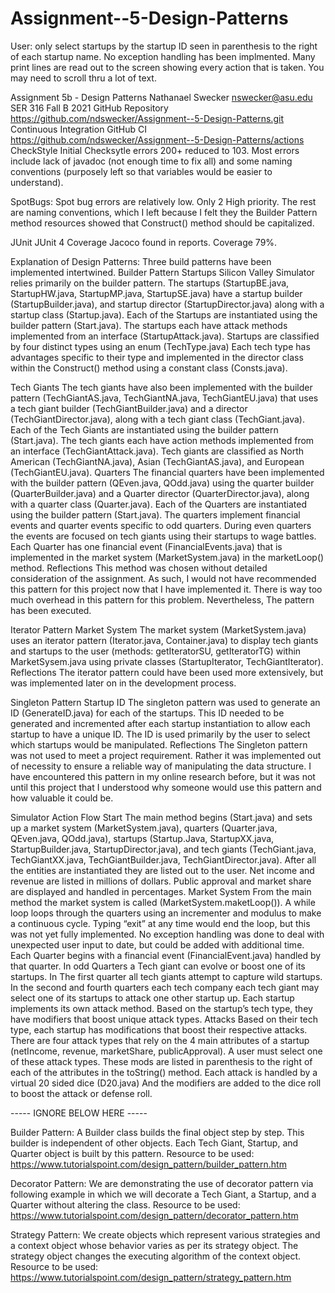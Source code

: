 # Assignment--5-Design-Patterns

User: only select startups by the startup ID seen in parenthesis to the right of each startup name.
No exception handling has been implmented.
Many print lines are read out to the screen showing every action that is taken. You may need to scroll thru a lot of text.

Assignment 5b - Design Patterns
Nathanael Swecker nswecker@asu.edu
SER 316 Fall B 2021
GitHub
Repository
https://github.com/ndswecker/Assignment--5-Design-Patterns.git
Continuous Integration 
GitHub CI
https://github.com/ndswecker/Assignment--5-Design-Patterns/actions
CheckStyle
Initial Checksytle errors 200+ reduced to 103. Most errors include lack of javadoc (not enough time to fix all) and some naming conventions (purposely left so that variables would be easier to understand).


SpotBugs:
Spot bug errors are relatively low. Only 2 High priority. The rest are naming conventions, which I left because I felt they the Builder Pattern method resources showed that Construct() method should be capitalized. 
 

JUnit
JUnit 4
Coverage
Jacoco found in reports. Coverage 79%. 


Explanation of Design Patterns:
Three build patterns have been implemented intertwined.
Builder Pattern
Startups
Silicon Valley Simulator relies primarily on the builder pattern. The startups (StartupBE.java, StartupHW.java, StartupMP.java, StartupSE.java) have a startup builder (StartupBuilder.java), and startup director (StartupDirector.java) along with a startup class (Startup.java). Each of the Startups are instantiated using the builder pattern (Start.java). The startups each have attack methods implemented from an interface (StartupAttack.java). Startups are classified by four distinct types using an enum (TechType.java) Each tech type has advantages specific to their type and implemented in the director class within the Construct() method using a constant class (Consts.java).

Tech Giants
The tech giants have also been implemented with the builder pattern (TechGiantAS.java, TechGiantNA.java, TechGiantEU.java) that uses a tech giant builder (TechGiantBuilder.java) and a director (TechGiantDirector.java), along with a tech giant class (TechGiant.java). Each of the Tech Giants are instantiated using the builder pattern (Start.java). The tech giants each have action methods implemented from an interface (TechGiantAttack.java). Tech giants are classified as North American (TechGiantNA.java), Asian (TechGiantAS.java), and European (TechGiantEU.java).
Quarters
The financial quarters have been implemented with the builder pattern (QEven.java, QOdd.java) using the quarter builder (QuarterBuilder.java) and a Quarter director (QuarterDirector.java), along with a quarter class (Quarter.java). Each of the Quarters are instantiated using the builder pattern (Start.java). The quarters implement financial events and quarter events specific to odd quarters. During even quarters the events are focused on tech giants using their startups to wage battles. Each Quarter has one financial event (FinancialEvents.java) that is implemented in the market system (MarketSystem.java) in the marketLoop() method.
Reflections
This method was chosen without detailed consideration of the assignment. As such, I would not have recommended this pattern for this project now that I have implemented it. There is way too much overhead in this pattern for this problem. Nevertheless, The pattern has been executed. 

Iterator Pattern
Market System
The market system (MarketSystem.java) uses an iterator pattern (Iterator.java, Container.java) to display tech giants and startups to the user (methods: getIteratorSU, getIteratorTG) within MarketSysem.java using private classes (StartupIterator, TechGiantIterator).
Reflections
The iterator pattern could have been used more extensively, but was implemented later on in the development process. 

Singleton Pattern
Startup ID
The singleton pattern was used to generate an ID (GenerateID.java) for each of the startups. This ID needed to be generated and incremented after each startup instantiation to allow each startup to have a unique ID. The ID is used primarily by the user to select which startups would be manipulated. 
Reflections
The Singleton pattern was not used to meet a project requirement. Rather it was implemented out of necessity to ensure a reliable way of manipulating the data structure. I have encountered this pattern in my online research before, but it was not until this project that I understood why someone would use this pattern and how valuable it could be.

Simulator Action Flow
Start
The main method begins (Start.java) and sets up a market system (MarketSystem.java), quarters (Quarter.java, QEven.java, QOdd.java), startups (Startup.Java, StartupXX.java, StartupBuilder.java, StartupDirector.java), and tech giants (TechGiant.java, TechGiantXX.java, TechGiantBuilder.java, TechGiantDirector.java). After all the entities are instantiated they are listed out to the user. Net income and revenue are listed in millions of dollars. Public approval and market share are displayed and handled in percentages.
Market System
From the main method the market system is called (MarketSystem.maketLoop()). A while loop loops through the quarters using an incrementer and modulus to make a continuous cycle. Typing “exit” at any time would end the loop, but this was not yet fully implemented. No exception handling was done to deal with unexpected user input to date, but could be added with additional time. 
Each Quarter begins with a financial event (FinancialEvent.java) handled by that quarter. In odd Quarters a Tech giant can evolve or boost one of its startups. In The first quarter all tech giants attempt to capture wild startups. In the second and fourth quarters each tech company each tech giant may select one of its startups to attack one other startup up. Each startup implements its own attack method. Based on the startup’s tech type, they have modifiers that boost unique attack types. 
Attacks
Based on their tech type, each startup has modifications that boost their respective attacks. There are four attack types that rely on the 4 main attributes of a startup (netIncome, revenue, marketShare, publicApproval). A user must select one of these attack types. These mods are listed in parenthesis to the right of each of the attributes in the toString() method. Each attack is handled by a virtual 20 sided dice (D20.java) And the modifiers are added to the dice roll to boost the attack or defense roll. 




----- IGNORE BELOW HERE -----

Builder Pattern: A Builder class builds the final object step by step. This builder is independent of other objects. Each Tech Giant, Startup, and Quarter object is built by this pattern.
Resource to be used: https://www.tutorialspoint.com/design_pattern/builder_pattern.htm

Decorator Pattern: We are demonstrating the use of decorator pattern via following example in which we will decorate a Tech Giant, a Startup, and a Quarter without altering the class.
Resource to be used: https://www.tutorialspoint.com/design_pattern/decorator_pattern.htm

Strategy Pattern: We create objects which represent various strategies and a context object whose behavior varies as per its strategy object. The strategy object changes the executing algorithm of the context object.
Resource to be used: https://www.tutorialspoint.com/design_pattern/strategy_pattern.htm


	
